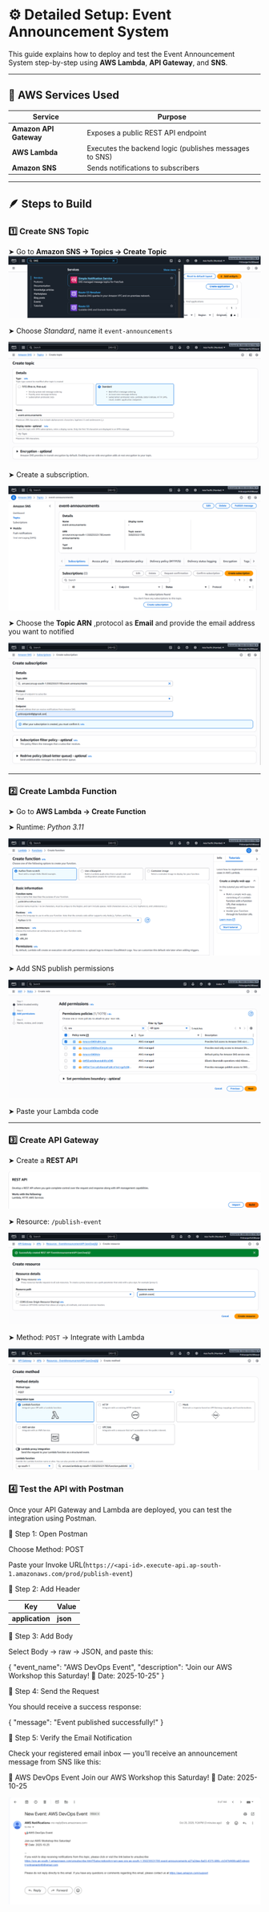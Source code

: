 # ⚙️ Detailed Setup: Event Announcement System

This guide explains how to deploy and test the Event Announcement System step-by-step using **AWS Lambda**, **API Gateway**, and **SNS**.

---

## 🧩 AWS Services Used

| Service | Purpose |
|----------|----------|
| **Amazon API Gateway** | Exposes a public REST API endpoint |
| **AWS Lambda** | Executes the backend logic (publishes messages to SNS) |
| **Amazon SNS** | Sends notifications to subscribers |


---

## 🪶 Steps to Build

### 1️⃣ Create SNS Topic
➤ Go to **Amazon SNS → Topics → Create Topic**
  ![SNS Topic](images/1.png)

➤ Choose *Standard*, name it `event-announcements`

  ![SNS Topic](images/3.png)

➤ Create a subscription.

 ![SNS Topic](images/4.png)
 
➤ Choose the **Topic ARN** ,protocol as **Email** and provide the email address you want to notified

![SNS Topic](images/5.png)

---

### 2️⃣ Create Lambda Function
➤ Go to **AWS Lambda → Create Function**

➤ Runtime: *Python 3.11*

![LAMBDA Topic](images/8.png)

➤ Add SNS publish permissions

  ![LAMBDA Topic](images/9.png)
  
➤ Paste your Lambda code


---

### 3️⃣ Create API Gateway
➤ Create a **REST API**

  ![API Topic](images/15.png)

➤ Resource: `/publish-event`

![API Topic](images/18.png)

➤ Method: `POST` → Integrate with Lambda

![API Topic](images/19.png)



### 4️⃣ Test the API with Postman

Once your API Gateway and Lambda are deployed, you can test the integration using Postman.

🔹 Step 1: Open Postman

Choose Method: POST

Paste your Invoke URL(`https://<api-id>.execute-api.ap-south-1.amazonaws.com/prod/publish-event`)

🔹 Step 2: Add Header

| Key | Value |
|----------|----------|
| **application** | **json** |

🔹 Step 3: Add Body

Select Body → raw → JSON, and paste this:

{
 "event_name": "AWS DevOps Event", 
  "description": "Join our AWS Workshop this Saturday! 📅 Date: 2025-10-25" 
}

🔹 Step 4: Send the Request

You should receive a success response:

{
  "message": "Event published successfully!"
}

🔹 Step 5: Verify the Email Notification

Check your registered email inbox — you’ll receive an announcement message from SNS like this:

📢 AWS DevOps Event
Join our AWS Workshop this Saturday!
📅 Date: 2025-10-25

![API Topic](images/24.png)

